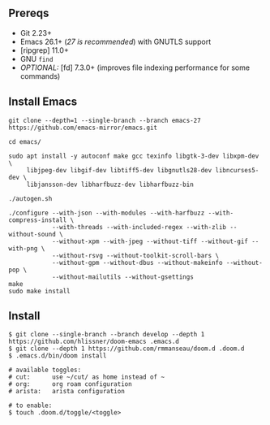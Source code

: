 ## Prereqs
+ Git 2.23+
+ Emacs 26.1+ (*27 is recommended*) with GNUTLS support
+ [ripgrep] 11.0+
+ GNU `find`
+ *OPTIONAL:* [fd] 7.3.0+ (improves file indexing performance for some commands)

## Install Emacs
```
git clone --depth=1 --single-branch --branch emacs-27 https://github.com/emacs-mirror/emacs.git

cd emacs/

sudo apt install -y autoconf make gcc texinfo libgtk-3-dev libxpm-dev \
     libjpeg-dev libgif-dev libtiff5-dev libgnutls28-dev libncurses5-dev \
     libjansson-dev libharfbuzz-dev libharfbuzz-bin

./autogen.sh

./configure --with-json --with-modules --with-harfbuzz --with-compress-install \
            --with-threads --with-included-regex --with-zlib --without-sound \
            --without-xpm --with-jpeg --without-tiff --without-gif --with-png \
            --without-rsvg --without-toolkit-scroll-bars \
            --without-gpm --without-dbus --without-makeinfo --without-pop \
            --without-mailutils --without-gsettings
make
sudo make install
```

## Install
``` 
$ git clone --single-branch --branch develop --depth 1 https://github.com/hlissner/doom-emacs .emacs.d 
$ git clone --depth 1 https://github.com/rmmanseau/doom.d .doom.d
$ .emacs.d/bin/doom install

# available toggles:
# cut:      use ~/cut/ as home instead of ~
# org:      org roam configuration
# arista:   arista configuration

# to enable:
$ touch .doom.d/toggle/<toggle>
```
